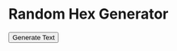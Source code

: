 <html>
  <head>
    <meta charset="UTF-8">
    <title>Random Text Generator</title>
  </head>
  <body>
    <h1>Random Hex Generator</h1>
    <button id="generate-button">Generate Text</button>
    <div id="output"></div>
    <script>
// Load the CSV files into arrays
const arcticCSV = fetch('/CSV/Monster - 01_Arctic.csv').then(response => response.text());
const desertCSV = fetch('/CSV/Monster - 02_Desert.csv').then(response => response.text());
const forestCSV = fetch('/CSV/Monster - 03_Forest.csv').then(response => response.text());
const hillsCSV = fetch('/CSV/Monster - 04_Hills.csv').then(response => response.text());
const jungleCSV = fetch('/CSV/Monster - 05_Jungle.csv').then(response => response.text());
const mountainCSV = fetch('/CSV/Monster - 06_Mountain.csv').then(response => response.text());
const plainsCSV = fetch('/CSV/Monster - 07_Plains.csv').then(response => response.text());
const swampCSV = fetch('/CSV/Monster - 08_Swamp.csv').then(response => response.text());
const cityCSV = fetch('/CSV/Monster - 09_City.csv').then(response => response.text());
const seaCSV = fetch('/CSV/Monster - 10_Sea.csv').then(response => response.text());
const gateCSV = fetch('/CSV/Monster - 11_Gate.csv').then(response => response.text());
const indexCSV = fetch('/CSV/Monster - Index.csv').then(response => response.text());

// Create a function to select a random Monster CSV file
function selectMonsterCSV() {
  const monsterCSVs = [arcticCSV, desertCSV, forestCSV, hillsCSV, jungleCSV, mountainCSV, plainsCSV, swampCSV, cityCSV, seaCSV];
  const randomIndex = Math.floor(Math.random() * monsterCSVs.length);
  return monsterCSVs[randomIndex];
}

// Create a function to concatenate random cells from a Monster CSV file
async function generateText() {
  const monsterCSV = await selectMonsterCSV();
  const rows = monsterCSV.split('\n');
  let concatenatedText = '';
  for (let i = 0; i < rows.length; i++) {
    const cells = rows[i].split(',');
    if (cells.length >= 16 && cells[4] !== '') {
      for (let j = 4; j <= 16; j++) {
        if (cells[j] !== '') {
          concatenatedText += cells[j] + ' ';
        }
      }
      if (Math.random() < 0.1) {
        const gateRows = await gateCSV.split('\n');
        let gateText = '';
        for (let k = 0; k < gateRows.length; k++) {
          const gateCells = gateRows[k].split(',');
          if (gateCells.length >= 7 && gateCells[4] !== '') {
          for (let l = 4; l <= 7; l++) {
            if (gateCells[l] !== '') {
              gateText += gateCells[l] + ' ';
            }
          }
          concatenatedText += '\n\n' + gateText;
        }
      }
    }
  }
  // Replace 4-digit sequences with values from the Index CSV file
  const indexCSVData = await indexCSV.split('\n');
  for (let i = 0; i < indexCSVData.length; i++) {
    const row = indexCSVData[i].split(',');
    if (row.length >= 37) {
      for (let j = 31; j <= 36; j++) {
        const regex = new RegExp('\\b' + row[j] + '\\b', 'g');
        concatenatedText = concatenatedText.replace(regex, '<a href="' + row[j] + '">' + row[j] + '</a>');
      }
    }
  }
  return concatenatedText;
}
}
// Bind an event listener to a button
const button = document.querySelector('button');
button.addEventListener('click', async () => {
  const text = await generateText();
  const outputDiv = document.querySelector('#output');
  outputDiv.innerHTML = text;
});
    </script>

  </body>
</html>
